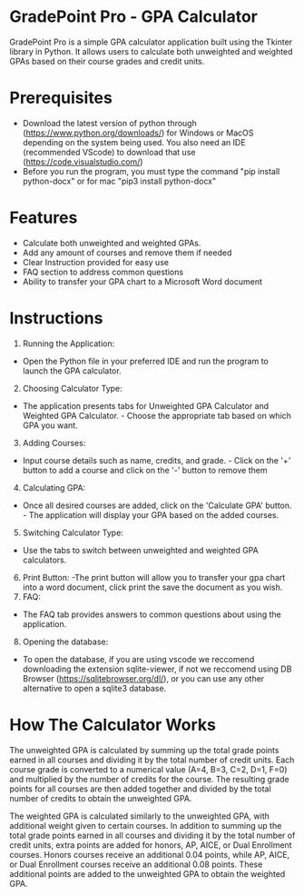 # GradePoint Pro - GPA Calculator
GradePoint Pro is a simple GPA calculator application built using the Tkinter library in Python. It allows users to calculate both unweighted and weighted GPAs based on their course grades and credit units.
# Prerequisites
- Download the latest version of python through (https://www.python.org/downloads/) for Windows or MacOS depending on the system being used. You also need an IDE (recommended VScode) to download that use (https://code.visualstudio.com/)
- Before you run the program, you must type the command "pip install python-docx" or for mac "pip3 install python-docx"
# Features
- Calculate both unweighted and weighted GPAs.
- Add any amount of courses and remove them if needed
- Clear Instruction provided for easy use
- FAQ section to address common questions
- Ability to transfer your GPA chart to a Microsoft Word document 
# Instructions
1. Running the Application:
- Open the Python file in your preferred IDE and run the program to launch the GPA calculator.
2. Choosing Calculator Type:
- The application presents tabs for Unweighted GPA Calculator and Weighted GPA Calculator. - Choose the appropriate tab based on which GPA you want.
3. Adding Courses:
- Input course details such as name, credits, and grade. - Click on the '+' button to add a course and click on the '-' button to remove them
4. Calculating GPA:
- Once all desired courses are added, click on the 'Calculate GPA' button. - The application will display your GPA based on the added courses.
5. Switching Calculator Type:
- Use the tabs to switch between unweighted and weighted GPA calculators.
6. Print Button:
  -The print button will allow you to transfer your gpa chart into a word document, click print the save the document as you wish.
7. FAQ:
- The FAQ tab provides answers to common questions about using the application.
8. Opening the database:
- To open the database, if you are using vscode we reccomend downloading the extension sqlite-viewer, if not we reccomend using DB Browser (https://sqlitebrowser.org/dl/), or you can use any other alternative to open a sqlite3 database.
# How The Calculator Works
The unweighted GPA is calculated by summing up the total grade points 
earned in all courses and dividing it by the total number of credit units. 
Each course grade is converted to a numerical value (A=4, B=3, C=2, D=1, F=0) 
and multiplied by the number of credits for the course. The resulting 
grade points for all courses are then added together and divided by the 
total number of credits to obtain the unweighted GPA.


The weighted GPA is calculated similarly to the unweighted GPA, with 
additional weight given to certain courses. In addition to summing up 
the total grade points earned in all courses and dividing it by the 
total number of credit units, extra points are added for honors, AP, 
AICE, or Dual Enrollment courses. Honors courses receive an additional 
0.04 points, while AP, AICE, or Dual Enrollment courses receive an 
additional 0.08 points. These additional points are added to the 
unweighted GPA to obtain the weighted GPA.

